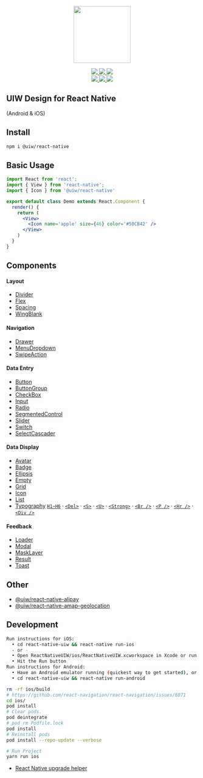 <p align="center">
  <a href="https://uiwjs.github.io">
    <img width="150" src="https://raw.githubusercontent.com/uiwjs/uiw/92f189f53312f1177466f48991736f95f86da0a6/src/assets/logo-README.svg?sanitize=true">
  </a>
</p>
<p align="center">
  <a href="https://github.com/uiwjs/react-native-uiw/issues">
    <img src="https://img.shields.io/github/issues/uiwjs/react-native-uiw.svg">
  </a>
  <a href="https://github.com/uiwjs/react-native-uiw/network">
    <img src="https://img.shields.io/github/forks/uiwjs/react-native-uiw.svg">
  </a>
  <a href="https://github.com/uiwjs/react-native-uiw/stargazers">
    <img src="https://img.shields.io/github/stars/uiwjs/react-native-uiw.svg">
  </a>
  <br>
  <a href="https://github.com/uiwjs/react-native-uiw/releases">
    <img src="https://img.shields.io/github/release/uiwjs/react-native-uiw.svg">
  </a>
  <a href="https://github.com/uiwjs/react-native-uiw">
    <img src="https://img.shields.io/dub/l/vibe-d.svg">
  </a>
  <a href="https://www.npmjs.com/package/@uiw/react-native">
    <img src="https://img.shields.io/npm/v/@uiw/react-native.svg">
  </a>
</p>

UIW Design for React Native
---

(Android & iOS)

## Install

```bash
npm i @uiw/react-native
```

## Basic Usage

```jsx
import React from 'react';
import { View } from 'react-native';
import { Icon } from '@uiw/react-native'

export default class Demo extends React.Component {
  render() {
    return (
      <View>
        <Icon name='apple' size={46} color='#50CB42' />
      </View>
    )
  }
}
```

## Components

#### Layout

- [Divider](https://github.com/uiwjs/react-native-uiw/tree/master/components/Divider/README.md)
- [Flex](https://github.com/uiwjs/react-native-uiw/tree/master/components/Flex/README.md)
- [Spacing](https://github.com/uiwjs/react-native-uiw/tree/master/components/Spacing/README.md)
- [WingBlank](https://github.com/uiwjs/react-native-uiw/tree/master/components/WingBlank/README.md)

#### Navigation

- [Drawer](https://github.com/uiwjs/react-native-uiw/tree/master/components/Drawer/README.md)
- [MenuDropdown](https://github.com/uiwjs/react-native-uiw/tree/master/components/MenuDropdown/README.md)
- [SwipeAction](https://github.com/uiwjs/react-native-uiw/tree/master/components/SwipeAction/README.md)

#### Data Entry

- [Button](https://github.com/uiwjs/react-native-uiw/tree/master/components/Button/README.md)
- [ButtonGroup](https://github.com/uiwjs/react-native-uiw/tree/master/components/ButtonGroup/README.md)
- [CheckBox](https://github.com/uiwjs/react-native-uiw/tree/master/components/CheckBox/README.md)
- [Input](https://github.com/uiwjs/react-native-uiw/tree/master/components/Input/README.md)
- [Radio](https://github.com/uiwjs/react-native-uiw/tree/master/components/Radio/README.md)
- [SegmentedControl](https://github.com/uiwjs/react-native-uiw/tree/master/components/SegmentedControl/README.md)
- [Slider](https://github.com/uiwjs/react-native-uiw/tree/master/components/Slider/README.md)
- [Switch](https://github.com/uiwjs/react-native-uiw/tree/master/components/Switch/README.md)
- [SelectCascader](https://github.com/uiwjs/react-native-uiw/tree/master/components/SelectCascader/README.md)

#### Data Display

- [Avatar](https://github.com/uiwjs/react-native-uiw/tree/master/components/Avatar/README.md)
- [Badge](https://github.com/uiwjs/react-native-uiw/tree/master/components/Badge/README.md)
- [Ellipsis](https://github.com/uiwjs/react-native-uiw/tree/master/components/Ellipsis/README.md)
- [Empty](https://github.com/uiwjs/react-native-uiw/tree/master/components/Empty/README.md)
- [Grid](https://github.com/uiwjs/react-native-uiw/tree/master/components/Grid/README.md)
- [Icon](https://github.com/uiwjs/react-native-uiw/tree/master/components/Icon/README.md)
- [List](https://github.com/uiwjs/react-native-uiw/tree/master/components/List/README.md)
- [Typography](https://github.com/uiwjs/react-native-uiw/tree/master/components/Typography/README.md) [`H1~H6`](https://github.com/uiwjs/react-native-uiw/tree/master/components/Typography/README.md#标题) · [`<Del>`](https://github.com/uiwjs/react-native-uiw/tree/master/components/Typography/README.md#删除线) · [`<S>`](https://github.com/uiwjs/react-native-uiw/tree/master/components/Typography/README.md#删除线) · [`<U>`](https://github.com/uiwjs/react-native-uiw/tree/master/components/Typography/README.md#下划线) · [`<Strong>`](https://github.com/uiwjs/react-native-uiw/tree/master/components/Typography/README.md#加粗) · [`<Br />`](https://github.com/uiwjs/react-native-uiw/tree/master/components/Typography/README.md#换行) · [`<P />`](https://github.com/uiwjs/react-native-uiw/tree/master/components/Typography/README.md#段落) · [`<Hr />`](https://github.com/uiwjs/react-native-uiw/tree/master/components/Typography/README.md#水平线) · [`<Div />`](https://github.com/uiwjs/react-native-uiw/tree/master/components/Typography/README.md#div)

#### Feedback

- [Loader](https://github.com/uiwjs/react-native-uiw/tree/master/components/Loader/README.md)
- [Modal](https://github.com/uiwjs/react-native-uiw/tree/master/components/Modal/README.md)
- [MaskLayer](https://github.com/uiwjs/react-native-uiw/tree/master/components/MaskLayer/README.md)
- [Result](https://github.com/uiwjs/react-native-uiw/tree/master/components/Result/README.md)
- [Toast](https://github.com/uiwjs/react-native-uiw/tree/master/components/Toast/README.md)

## Other

- [@uiw/react-native-alipay](https://github.com/uiwjs/react-native-alipay)
- [@uiw/react-native-amap-geolocation](https://github.com/uiwjs/react-native-amap-geolocation)

## Development

```bash
Run instructions for iOS:
  • cd react-native-uiw && react-native run-ios
  - or -
  • Open ReactNativeUIW/ios/ReactNativeUIW.xcworkspace in Xcode or run "xed -b ios"
  • Hit the Run button
Run instructions for Android:
  • Have an Android emulator running (quickest way to get started), or a device connected.
  • cd react-native-uiw && react-native run-android
```


```bash
rm -rf ios/build
# https://github.com/react-navigation/react-navigation/issues/6071
cd ios/
pod install
# Clear pods.
pod deintegrate
# pod rm Podfile.lock
pod install
# Reinstall pods
pod install --repo-update --verbose

# Run Project
yarn run ios
```

- [React Native upgrade helper](https://react-native-community.github.io/upgrade-helper/)

